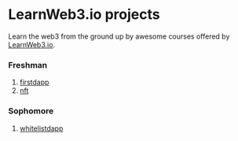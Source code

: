 # LearnWeb3.io projects
Learn the web3 from the ground up by awesome courses offered by [LearnWeb3.io](https://learnweb3.io/).
### Freshman
1. [firstdapp](./freshman/firstdapp/)
3. [nft](./freshman/nft/)

### Sophomore
1. [whitelistdapp](./sophmore/white-list-dapp/whitelistdapp/)